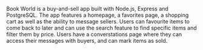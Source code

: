 Book World is a buy-and-sell app built with Node.js, Express and PostgreSQL. 
The app features a homepage, a favorites page, a shopping cart as well as the ability to message sellers. 
Users can favourite items to come back to later and can use the search feature to find specific items and filter them by price. 
Users have a converstations page where they can access their messages with buyers, and can mark items as sold.
